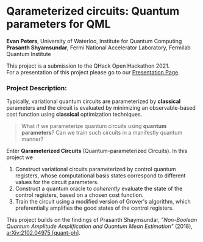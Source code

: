 # Qarameterized circuits: Quantum parameters for QML

**Evan Peters**, University of Waterloo, Institute for Quantum Computing  
**Prasanth Shyamsundar**, Fermi National Accelerator Laboratory, Fermilab Quantum Institute

This project is a submission to the QHack Open Hackathon 2021.  
For a presentation of this project please go to our [Presentation Page](https://peterse.github.io/groveropt).

### Project Description: 

Typically, variational quantum circuits are parameterized by **classical** parameters and the circuit is evaluated by minimizing an observable-based cost function using **classical** optimization techniques.

> What if we parameterize quantum circuits using **quantum parameters**?
Can we train such circuits in a manifestly quantum manner?

Enter **Qarameterized Circuits** (Quantum-parameterized Circuits). In this project we

1. Construct variational circuits parameterized by control quantum registers, whose computational basis states correspond to different values for the circuit parameters.
2. Construct a quantum oracle to *coherently* evaluate the state of the control registers, based on a chosen cost function.
3. Train the circuit using a modified version of Grover's algorithm, which preferentially amplifies the good states of the control registers.

This project builds on the findings of Prasanth Shaymsundar, _"Non-Boolean Quantum Amplitude Amplification and Quantum Mean Estimation"_ (2018), [arXiv:2102.04975 [quant-ph]](https://arxiv.org/abs/2102.04975).